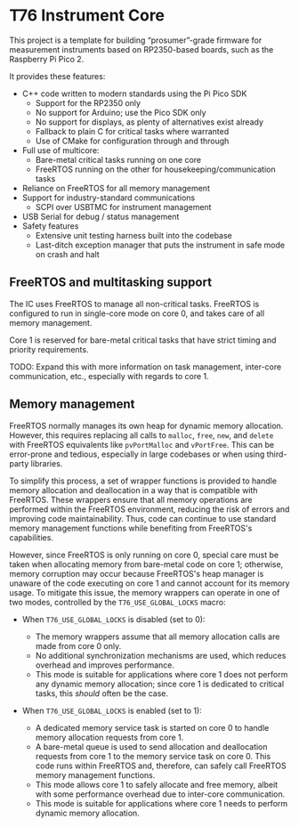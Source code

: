 # T76 Instrument Core

This project is a template for building “prosumer”-grade firmware for measurement instruments based on RP2350-based boards, such as the Raspberry Pi Pico 2.

It provides these features:

- C++ code written to modern standards using the Pi Pico SDK
    - Support for the RP2350 only
    - No support for Arduino; use the Pico SDK only
    - No support for displays, as plenty of alternatives exist already
    - Fallback to plain C for critical tasks where warranted
    - Use of CMake for configuration through and through
- Full use of multicore:
  - Bare-metal critical tasks running on one core
  - FreeRTOS running on the other for housekeeping/communication tasks
- Reliance on FreeRTOS for all memory management
- Support for industry-standard communications
  - SCPI over USBTMC for instrument management
- USB Serial for debug / status management
- Safety features
  - Extensive unit testing harness built into the codebase
  - Last-ditch exception manager that puts the instrument in safe mode on crash and halt

## FreeRTOS and multitasking support

The IC uses FreeRTOS to manage all non-critical tasks. FreeRTOS is configured to run in single-core mode on core 0, and takes care of all memory management.

Core 1 is reserved for bare-metal critical tasks that have strict timing and priority requirements.

TODO: Expand this with more information on task management, inter-core communication, etc., especially with regards to core 1.

## Memory management

FreeRTOS normally manages its own heap for dynamic memory allocation. However, this requires replacing all calls to `malloc`, `free`, `new`, and `delete` with FreeRTOS equivalents like `pvPortMalloc` and `vPortFree`. This can be error-prone and tedious, especially in large codebases or when using third-party libraries.

To simplify this process, a set of wrapper functions is provided to handle memory allocation and deallocation in a way that is compatible with FreeRTOS. These wrappers ensure that all memory operations are performed within the FreeRTOS environment, reducing the risk of errors and improving code maintainability. Thus, code can continue to use standard memory management functions while benefiting from FreeRTOS's capabilities.

However, since FreeRTOS is only running on core 0, special care must be taken when allocating memory from bare-metal code on core 1; otherwise, memory corruption may occur because FreeRTOS's heap manager is unaware of the code executing on core 1 and cannot account for its memory usage. To mitigate this issue, the memory wrappers can operate in one of two modes, controlled by the `T76_USE_GLOBAL_LOCKS` macro:

- When `T76_USE_GLOBAL_LOCKS` is disabled (set to 0):
  - The memory wrappers assume that all memory allocation calls are made from core 0 only.
  - No additional synchronization mechanisms are used, which reduces overhead and improves performance.
  - This mode is suitable for applications where core 1 does not perform any dynamic memory allocation; since core 1 is dedicated to critical tasks, this _should_ often be the case.

- When `T76_USE_GLOBAL_LOCKS` is enabled (set to 1):
  - A dedicated memory service task is started on core 0 to handle memory allocation requests from core 1.
  - A bare-metal queue is used to send allocation and deallocation requests from core 1 to the memory service task on core 0. This code runs within FreeRTOS and, therefore, can safely call FreeRTOS memory management functions.
  - This mode allows core 1 to safely allocate and free memory, albeit with some performance overhead due to inter-core communication.
  - This mode is suitable for applications where core 1 needs to perform dynamic memory allocation.

